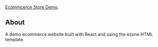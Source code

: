 [Ecommcerce Store Demo](#).

## About

A demo ecommerce website built with React and using the ezone HTML template.

